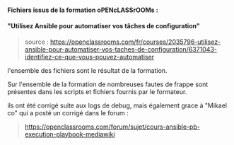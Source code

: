#### Fichiers issus de la formation oPENcLASSrOOMs :
#### "Utilisez Ansible pour automatiser vos tâches de configuration"
> source : https://openclassrooms.com/fr/courses/2035796-utilisez-ansible-pour-automatiser-vos-taches-de-configuration/6371043-identifiez-ce-que-vous-pouvez-automatiser


l'ensemble des fichiers sont le résultat de la formation.

Sur l'ensemble de la formation de nombreuses fautes de frappe sont présentes dans les scripts et fichiers fournis par le formateur.

ils ont été corrigé suite aux logs de debug, mais également grace à "Mikael co" qui a posté un corrigé dans le forum :
> https://openclassrooms.com/forum/sujet/cours-ansible-pb-execution-playbook-mediawiki
> 